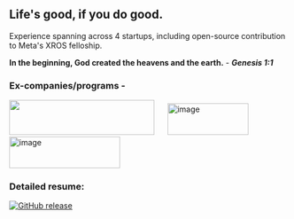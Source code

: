 ## Life's good, if you do good.

Experience spanning across 4 startups, including open-source contribution to Meta's XROS felloship.

**In the beginning, God created the heavens and the earth.** - **_Genesis 1:1_**

### Ex-companies/programs - 
<p>
  <img src="https://github.com/user-attachments/assets/cc5e9b99-f789-423f-8186-29ef47f917aa"  width="262" height="63" style="margin-right:20px;"/>
  <img width="146" height="57" alt="image" src="https://github.com/user-attachments/assets/a68a4dca-b227-4c9e-8c0b-a48d3f5fa0a8" style="margin-right:20px;"/>
  <img width="200" height="57" alt="image" src="https://github.com/user-attachments/assets/1189df47-7be1-4ee1-b0a1-e4d36a81a038" />
</p>

### Detailed resume:
[![GitHub release](https://img.shields.io/badge/View_Resume-alwin_varhgese-green)](https://docs.google.com/document/d/18-InUdMvHTLVdKnGyktMP7KBVL0yQTubRfik0VyOIMI/edit?usp=sharing)
